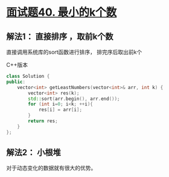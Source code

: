 # [面试题40. 最小的k个数](https://leetcode-cn.com/problems/zui-xiao-de-kge-shu-lcof/)

##  解法1： 直接排序 ，取前k个数

直接调用系统库的sort函数进行排序， 排完序后取出前k个

C++版本

```c++
class Solution {
public:
    vector<int> getLeastNumbers(vector<int>& arr, int k) {
        vector<int> res(k);
        std::sort(arr.begin(), arr.end());
        for (int i=0; i<k; ++i){
            res[i] = arr[i];
        }
        return res;
    }
};
```

## 解法2： 小根堆

对于动态变化的数据就有很大的优势。